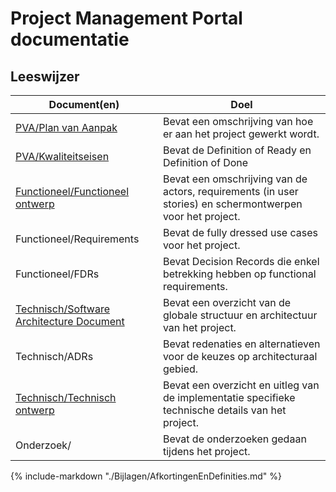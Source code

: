 # Project Management Portal documentatie

## Leeswijzer

| Document(en) | Doel |
|---|---|
| [PVA/Plan van Aanpak](./PVA/PlanVanAanpak.md) | Bevat een omschrijving van hoe er aan het project gewerkt wordt. |
| [PVA/Kwaliteitseisen](./PVA/kwaliteitseisen.md) | Bevat de Definition of Ready en Definition of Done |
| [Functioneel/Functioneel ontwerp](./Functioneel/FunctioneelOntwerp.md)  | Bevat een omschrijving van de actors, requirements (in user stories) en schermontwerpen voor het project. |
| Functioneel/Requirements | Bevat de fully dressed use cases voor het project.  |
| Functioneel/FDRs  | Bevat Decision Records die enkel betrekking hebben op functional requirements.  |
| [Technisch/Software Architecture Document](./Technisch/SoftwareArchitectureDocument.md)  | Bevat een overzicht van de globale structuur en architectuur van het project.  |
| Technisch/ADRs  | Bevat redenaties en alternatieven voor de keuzes op architecturaal gebied.  |
| [Technisch/Technisch ontwerp](./Technisch/TechnischOntwerp.md)  | Bevat een overzicht en uitleg van de implementatie specifieke technische details van het project.  |
| Onderzoek/  | Bevat de onderzoeken gedaan tijdens het project.  |

{%
include-markdown "./Bijlagen/AfkortingenEnDefinities.md"
%}

